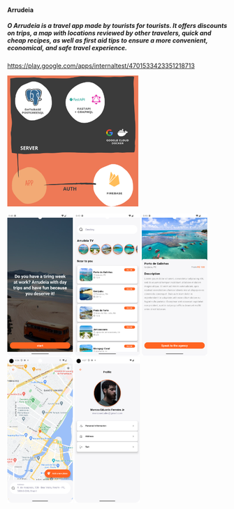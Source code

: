 #### Arrudeia
##### O Arrudeia is a travel app made by tourists for tourists. It offers discounts on trips, a map with locations reviewed by other travelers, quick and cheap recipes, as well as first aid tips to ensure a more convenient, economical, and safe travel experience.

https://play.google.com/apps/internaltest/4701533423351218713

<img src="./showcase/bigpicture.png" width="300"></img>


 <img src="./showcase/onboarding" width="150"></img>
 <img src="./showcase/home.png" width="150"></img>
 <img src="./showcase/trip_detail.png" width="150"></img>
 <img src="./showcase/arrudeia.png" width="150"></img>
 <img src="./showcase/profile.png" width="150"></img>
 
